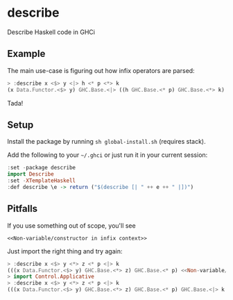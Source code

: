 # describe

Describe Haskell code in GHCi

## Example

The main use-case is figuring out how infix operators are parsed:

``` haskell
> :describe x <$> y <|> h <* p <*> k
(x Data.Functor.<$> y) GHC.Base.<|> ((h GHC.Base.<* p) GHC.Base.<*> k)
```

Tada!

## Setup

Install the package by running `sh global-install.sh` (requires stack).

Add the following to your `~/.ghci` or just run it in your current session:

``` haskell
:set -package describe
import Describe
:set -XTemplateHaskell
:def describe \e -> return ("$(describe [| " ++ e ++ " |])")
```

## Pitfalls

If you use something out of scope, you'll see

    <<Non-variable/constructor in infix context>>

Just import the right thing and try again:

``` haskell
> :describe x <$> y <*> z <* p <|> k
(((x Data.Functor.<$> y) GHC.Base.<*> z) GHC.Base.<* p) <<Non-variable/constructor in infix context>> k
> import Control.Applicative
> :describe x <$> y <*> z <* p <|> k
(((x Data.Functor.<$> y) GHC.Base.<*> z) GHC.Base.<* p) GHC.Base.<|> k
```
